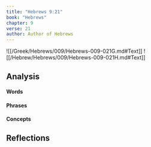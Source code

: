 ```yaml
---
title: "Hebrews 9:21"
book: "Hebrews"
chapter: 9
verse: 21
author: Author of Hebrews
---
```

![[/Greek/Hebrews/009/Hebrews-009-021G.md#Text]]
![[/Hebrew/Hebrews/009/Hebrews-009-021H.md#Text]]

## Analysis

#### Words

#### Phrases

#### Concepts

## Reflections
